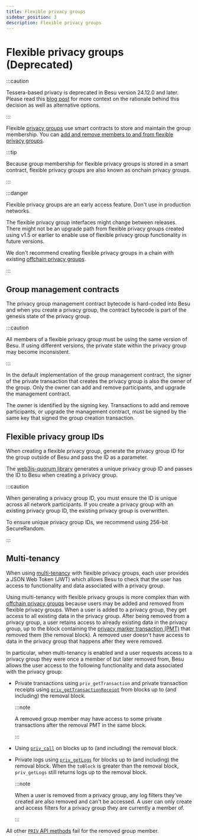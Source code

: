 ```yaml
---
title: Flexible privacy groups
sidebar_position: 3
description: Flexible privacy groups
---
```


# Flexible privacy groups (Deprecated)

:::caution

Tessera-based privacy is deprecated in Besu version 24.12.0 and later. Please read this [blog post](https://www.lfdecentralizedtrust.org/blog/sunsetting-tessera-and-simplifying-hyperledger-besu) for more context on the rationale behind this decision as well as alternative options.

:::

Flexible [privacy groups](privacy-groups.md) use smart contracts to store and maintain the group membership. You can [add and remove members to and from flexible privacy groups](../../how-to/use-privacy/flexible.md).

:::tip

Because group membership for flexible privacy groups is stored in a smart contract, flexible privacy groups are also known as onchain privacy groups.

:::

:::danger

Flexible privacy groups are an early access feature. Don't use in production networks.

The flexible privacy group interfaces might change between releases. There might not be an upgrade path from flexible privacy groups created using v1.5 or earlier to enable use of flexible privacy group functionality in future versions.

We don't recommend creating flexible privacy groups in a chain with existing [offchain privacy groups](privacy-groups.md).

:::

## Group management contracts

The privacy group management contract bytecode is hard-coded into Besu and when you create a privacy group, the contract bytecode is part of the genesis state of the privacy group.

:::caution

All members of a flexible privacy group must be using the same version of Besu. If using different versions, the private state within the privacy group may become inconsistent.

:::

In the default implementation of the group management contract, the signer of the private transaction that creates the privacy group is also the owner of the group. Only the owner can add and remove participants, and upgrade the management contract.

The owner is identified by the signing key. Transactions to add and remove participants, or upgrade the management contract, must be signed by the same key that signed the group creation transaction.

## Flexible privacy group IDs

When creating a flexible privacy group, generate the privacy group ID for the group outside of Besu and pass the ID as a parameter.

The [web3js-quorum library](../../how-to/use-privacy/flexible.md) generates a unique privacy group ID and passes the ID to Besu when creating a privacy group.

:::caution

When generating a privacy group ID, you must ensure the ID is unique across all network participants. If you create a privacy group with an existing privacy group ID, the existing privacy group is overwritten.

To ensure unique privacy group IDs, we recommend using 256-bit SecureRandom.

:::

## Multi-tenancy

When using [multi-tenancy](multi-tenancy.md) with flexible privacy groups, each user provides a JSON Web Token (JWT) which allows Besu to check that the user has access to functionality and data associated with a privacy group.

Using multi-tenancy with flexible privacy groups is more complex than with [offchain privacy groups](privacy-groups.md) because users may be added and removed from flexible privacy groups. When a user is added to a privacy group, they get access to all existing data in the privacy group. After being removed from a privacy group, a user retains access to already existing data in the privacy group, up to the block containing the [privacy marker transaction (PMT)](private-transactions/processing.md) that removed them (the removal block). A removed user doesn't have access to data in the privacy group that happens after they were removed.

In particular, when multi-tenancy is enabled and a user requests access to a privacy group they were once a member of but later removed from, Besu allows the user access to the following functionality and data associated with the privacy group:

- Private transactions using `priv_getTransaction` and private transaction receipts using [`priv_getTransactionReceipt`](../../../public-networks/reference/api/index.md#priv_gettransactionreceipt) from blocks up to (and including) the removal block.

  :::note

  A removed group member may have access to some private transactions after the removal PMT in the same block.

  :::

- Using [`priv_call`](../../../public-networks/reference/api/index.md#priv_call) on blocks up to (and including) the removal block.

- Private logs using [`priv_getLogs`](../../../public-networks/reference/api/index.md#priv_getlogs) for blocks up to (and including) the removal block. When the `toBlock` is greater than the removal block, `priv_getLogs` still returns logs up to the removal block.

  :::note

  When a user is removed from a privacy group, any log filters they've created are also removed and can't be accessed. A user can only create and access filters for a privacy group they are currently a member of.

  :::

All other [`PRIV` API methods](../../../public-networks/reference/api/index.md#priv-methods) fail for the removed group member.
